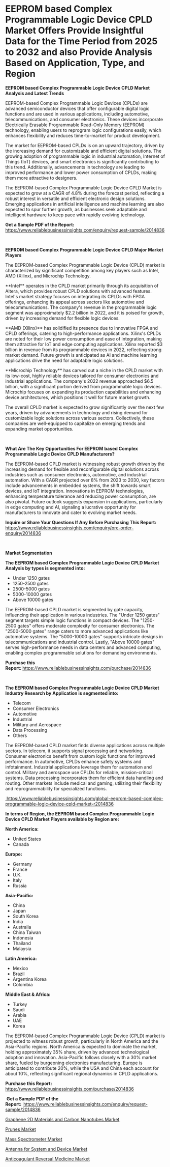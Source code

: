 <p><h1>EEPROM based Complex Programmable Logic Device CPLD Market Offers Provide Insightful Data for the Time Period from 2025 to 2032 and also Provide Analysis Based on Application, Type, and Region</h1></p><p><strong>EEPROM based Complex Programmable Logic Device CPLD Market Analysis and Latest Trends</strong></p>
<p><p>EEPROM-based Complex Programmable Logic Devices (CPLDs) are advanced semiconductor devices that offer configurable digital logic functions and are used in various applications, including automotive, telecommunications, and consumer electronics. These devices incorporate Electrically Erasable Programmable Read-Only Memory (EEPROM) technology, enabling users to reprogram logic configurations easily, which enhances flexibility and reduces time-to-market for product development.</p><p>The market for EEPROM-based CPLDs is on an upward trajectory, driven by the increasing demand for customizable and efficient digital solutions. The growing adoption of programmable logic in industrial automation, Internet of Things (IoT) devices, and smart electronics is significantly contributing to this trend. Additionally, advancements in technology are leading to improved performance and lower power consumption of CPLDs, making them more attractive to designers.</p><p>The EEPROM-based Complex Programmable Logic Device CPLD Market is expected to grow at a CAGR of 4.8% during the forecast period, reflecting a robust interest in versatile and efficient electronic design solutions. Emerging applications in artificial intelligence and machine learning are also expected to spur further growth, as businesses seek adaptable and intelligent hardware to keep pace with rapidly evolving technology.</p></p>
<p><strong>Get a Sample PDF of the Report:&nbsp;</strong> <a href="https://www.reliablebusinessinsights.com/enquiry/request-sample/2014836?utm_campaign=63&utm_medium=2&utm_source=Github&utm_content=ia&utm_term=15022025&utm_id=eeprom-based-complex-programmable-logic-device-cpld">https://www.reliablebusinessinsights.com/enquiry/request-sample/2014836</a></p>
<p>&nbsp;</p>
<p><strong>EEPROM based Complex Programmable Logic Device CPLD Major Market Players</strong></p>
<p><p>The EEPROM-based Complex Programmable Logic Device (CPLD) market is characterized by significant competition among key players such as Intel, AMD (Xilinx), and Microchip Technology.</p><p>**Intel** operates in the CPLD market primarily through its acquisition of Altera, which provides robust CPLD solutions with advanced features. Intel's market strategy focuses on integrating its CPLDs with FPGA offerings, enhancing its appeal across sectors like automotive and telecommunications. The company's revenue in the programmable logic segment was approximately $2.2 billion in 2022, and it is poised for growth, driven by increasing demand for flexible logic devices.</p><p>**AMD (Xilinx)** has solidified its presence due to innovative FPGA and CPLD offerings, catering to high-performance applications. Xilinx's CPLDs are noted for their low power consumption and ease of integration, making them attractive for IoT and edge computing applications. Xilinx reported $3 billion in revenue from its programmable devices in 2022, reflecting strong market demand. Future growth is anticipated as AI and machine learning applications drive the need for adaptable logic solutions.</p><p>**Microchip Technology** has carved out a niche in the CPLD market with its low-cost, highly reliable devices tailored for consumer electronics and industrial applications. The company's 2022 revenue approached $6.5 billion, with a significant portion derived from programmable logic devices. Microchip focuses on expanding its production capabilities and enhancing device architectures, which positions it well for future market growth.</p><p>The overall CPLD market is expected to grow significantly over the next few years, driven by advancements in technology and rising demand for customizable logic solutions across various sectors. Collectively, these companies are well-equipped to capitalize on emerging trends and expanding market opportunities.</p></p>
<p>&nbsp;</p>
<p><strong>What Are The Key Opportunities For EEPROM based Complex Programmable Logic Device CPLD Manufacturers?</strong></p>
<p><p>The EEPROM-based CPLD market is witnessing robust growth driven by the increasing demand for flexible and reconfigurable digital solutions across industries such as consumer electronics, automotive, and industrial automation. With a CAGR projected over 8% from 2023 to 2030, key factors include advancements in embedded systems, the shift towards smart devices, and IoT integration. Innovations in EEPROM technologies, enhancing temperature tolerance and reducing power consumption, are also pivotal. Future outlook suggests expansion in applications, particularly in edge computing and AI, signaling a lucrative opportunity for manufacturers to innovate and cater to evolving market needs.</p></p>
<p><strong>Inquire or Share Your Questions If Any Before Purchasing This Report:</strong> <a href="https://www.reliablebusinessinsights.com/enquiry/pre-order-enquiry/2014836?utm_campaign=63&utm_medium=2&utm_source=Github&utm_content=ia&utm_term=15022025&utm_id=eeprom-based-complex-programmable-logic-device-cpld">https://www.reliablebusinessinsights.com/enquiry/pre-order-enquiry/2014836</a></p>
<p>&nbsp;</p>
<p><strong>Market Segmentation</strong></p>
<p><strong>The EEPROM based Complex Programmable Logic Device CPLD Market Analysis by types is segmented into:</strong></p>
<p><ul><li>Under 1250 gates</li><li>1250-2500 gates</li><li>2500-5000 gates</li><li>5000-10000 gates</li><li>Above 10000 gates</li></ul></p>
<p><p>The EEPROM-based CPLD market is segmented by gate capacity, influencing their application in various industries. The "Under 1250 gates" segment targets simple logic functions in compact devices. The "1250-2500 gates" offers moderate complexity for consumer electronics. The "2500-5000 gates" range caters to more advanced applications like automotive systems. The "5000-10000 gates" supports intricate designs in telecommunications and industrial control. Lastly, "Above 10000 gates" serves high-performance needs in data centers and advanced computing, enabling complex programmable solutions for demanding environments.</p></p>
<p><strong>Purchase this Report:&nbsp;</strong><a href="https://www.reliablebusinessinsights.com/purchase/2014836?utm_campaign=63&utm_medium=2&utm_source=Github&utm_content=ia&utm_term=15022025&utm_id=eeprom-based-complex-programmable-logic-device-cpld">https://www.reliablebusinessinsights.com/purchase/2014836</a></p>
<p>&nbsp;</p>
<p><strong>The EEPROM based Complex Programmable Logic Device CPLD Market Industry Research by Application is segmented into:</strong></p>
<p><ul><li>Telecom</li><li>Consumer Electronics</li><li>Automotive</li><li>Industrial</li><li>Military and Aerospace</li><li>Data Processing</li><li>Others</li></ul></p>
<p><p>The EEPROM-based CPLD market finds diverse applications across multiple sectors. In telecom, it supports signal processing and networking. Consumer electronics benefit from custom logic functions for improved performance. In automotive, CPLDs enhance safety systems and infotainment. Industrial applications leverage them for automation and control. Military and aerospace use CPLDs for reliable, mission-critical systems. Data processing incorporates them for efficient data handling and routing. Other markets include medical and gaming, utilizing their flexibility and reprogrammability for specialized functions.</p></p>
<p><a href="https://www.reliablebusinessinsights.com/global-eeprom-based-complex-programmable-logic-device-cpld-market-r2014836?utm_campaign=63&utm_medium=2&utm_source=Github&utm_content=ia&utm_term=15022025&utm_id=eeprom-based-complex-programmable-logic-device-cpld">&nbsp;https://www.reliablebusinessinsights.com/global-eeprom-based-complex-programmable-logic-device-cpld-market-r2014836</a></p>
<p><strong>In terms of Region, the EEPROM based Complex Programmable Logic Device CPLD Market Players available by Region are:</strong></p>
<p>
    <p> <strong> North America: </strong>
        <ul>
            <li>United States</li>
            <li>Canada</li>
        </ul>
        </p> 
    <p> <strong> Europe: </strong>
        <ul>
            <li>Germany</li>
            <li>France</li>
            <li>U.K.</li>
            <li>Italy</li>
            <li>Russia</li>
        </ul>
        </p> 
    <p> <strong> Asia-Pacific: </strong>
        <ul>
            <li>China</li>
            <li>Japan</li>
            <li>South Korea</li>
            <li>India</li>
            <li>Australia</li>
            <li>China Taiwan</li>
            <li>Indonesia</li>
            <li>Thailand</li>
            <li>Malaysia</li>
        </ul>
        </p> 
    <p> <strong> Latin America: </strong>
        <ul>
            <li>Mexico</li>
            <li>Brazil</li>
            <li>Argentina Korea</li>
            <li>Colombia</li>
        </ul>
        </p> 
    <p> <strong> Middle East & Africa: </strong>
        <ul>
            <li>Turkey</li>
            <li>Saudi</li>
            <li>Arabia</li>
            <li>UAE</li>
            <li>Korea</li>
        </ul>
    </p>
    </p>
<p><p>The EEPROM-based Complex Programmable Logic Device (CPLD) market is projected to witness robust growth, particularly in North America and the Asia-Pacific regions. North America is expected to dominate the market, holding approximately 35% share, driven by advanced technological adoption and innovation. Asia-Pacific follows closely with a 30% market share, fueled by burgeoning electronics manufacturing. Europe is anticipated to contribute 20%, while the USA and China each account for about 10%, reflecting significant regional dynamics in CPLD applications.</p></p>
<p><strong>Purchase this Report: </strong><a href="https://www.reliablebusinessinsights.com/purchase/2014836?utm_campaign=63&utm_medium=2&utm_source=Github&utm_content=ia&utm_term=15022025&utm_id=eeprom-based-complex-programmable-logic-device-cpld">https://www.reliablebusinessinsights.com/purchase/2014836</a></p>
<p>&nbsp;<strong>Get a Sample PDF of the Report:&nbsp;&nbsp;</strong><a href="https://www.reliablebusinessinsights.com/enquiry/request-sample/2014836?utm_campaign=63&utm_medium=2&utm_source=Github&utm_content=ia&utm_term=15022025&utm_id=eeprom-based-complex-programmable-logic-device-cpld">https://www.reliablebusinessinsights.com/enquiry/request-sample/2014836</a></p>
<p><strong></strong></p>
<p><p><a href="https://github.com/rrapajecundi/Market-Research-Report-List-1/blob/main/graphene2d-materials-and-carbon-nanotubes-market.md?utm_campaign=63&utm_medium=2&utm_source=Github&utm_content=ia&utm_term=15022025&utm_id=eeprom-based-complex-programmable-logic-device-cpld">Graphene,2D Materials and Carbon Nanotubes Market</a></p><p><a href="https://github.com/vilolakoreni/Market-Research-Report-List-1/blob/main/prunes-market.md?utm_campaign=63&utm_medium=2&utm_source=Github&utm_content=ia&utm_term=15022025&utm_id=eeprom-based-complex-programmable-logic-device-cpld">Prunes Market</a></p><p><a href="https://github.com/ugurgyuri/Market-Research-Report-List-1/blob/main/mass-spectrometer-market.md?utm_campaign=63&utm_medium=2&utm_source=Github&utm_content=ia&utm_term=15022025&utm_id=eeprom-based-complex-programmable-logic-device-cpld">Mass Spectrometer Market</a></p><p><a href="https://github.com/paljuhubeyde/Market-Research-Report-List-1/blob/main/antenna-for-system-and-device-market.md?utm_campaign=63&utm_medium=2&utm_source=Github&utm_content=ia&utm_term=15022025&utm_id=eeprom-based-complex-programmable-logic-device-cpld">Antenna for System and Device Market</a></p><p><a href="https://github.com/miottaredlin79/Market-Research-Report-List-1/blob/main/anticoagulant-reversal-medicine-market.md?utm_campaign=63&utm_medium=2&utm_source=Github&utm_content=ia&utm_term=15022025&utm_id=eeprom-based-complex-programmable-logic-device-cpld">Anticoagulant Reversal Medicine Market</a></p></p>